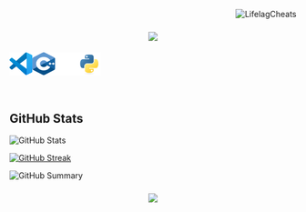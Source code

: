 <p align="right">
  <img src="https://komarev.com/ghpvc/?username=LifelagCheats&label=Profile%20views&color=0e75b6&size=24&style=flat" alt="LifelagCheats" />
</p>

<h3 align="center">
  <img src="https://readme-typing-svg.herokuapp.com/?font=Righteous&size=35&center=true&vCenter=true&width=1600&height=70&duration=4000&lines=Hello+There!+I'm+Laggy+" />
</h3>

<p align="left">
  <a href="https://www.python.org" target="_blank" rel="noreferrer">
    <img src="https://raw.githubusercontent.com/devicons/devicon/master/icons/python/python-original.svg" alt="python" width="40" height="40"/>
  </a>
  <a href="https://code.visualstudio.com/" target="_blank" rel="noreferrer">
    <img align="left" alt="Visual Studio Code" width="40" height="40" src="https://raw.githubusercontent.com/github/explore/80688e429a7d4ef2fca1e82350fe8e3517d3494d/topics/visual-studio-code/visual-studio-code.png"/>
  </a>
  <a href="https://www.w3schools.com/cpp/" target="_blank" rel="noreferrer">
    <img align="left" alt="C++" width="40" height="40" src="https://github.com/Aakarsh-B/trying-repos/blob/master/c++.png"/>
  </a>
  <a href="https://github.com" target="_blank" rel="noreferrer">
    <img align="left" alt="GitHub" width="40" height="40" src="https://github.com/Aakarsh-B/trying-repos/blob/master/github.svg" />
  </a>
</p>

<br clear="left"/>

## GitHub Stats

![GitHub Stats](http://github-profile-summary-cards.vercel.app/api/cards/stats?username=LifelagCheats&theme=tokyonight)  

[![GitHub Streak](https://github-readme-streak-stats.herokuapp.com?user=LifelagCheats&theme=tokyonight&hide_border=true&date_format=j%20M%5B%20Y%5D&card_width=480)](https://git.io/streak-stats)

![GitHub Summary](http://github-profile-summary-cards.vercel.app/api/cards/profile-details?username=LifelagCheats&theme=tokyonight)


<h3 align="center">
  <img src="https://readme-typing-svg.herokuapp.com/?font=Righteous&size=35&center=true&vCenter=true&width=1600&height=70&duration=4000&lines=Thanks+For+Visiting!+" />
</h3>
